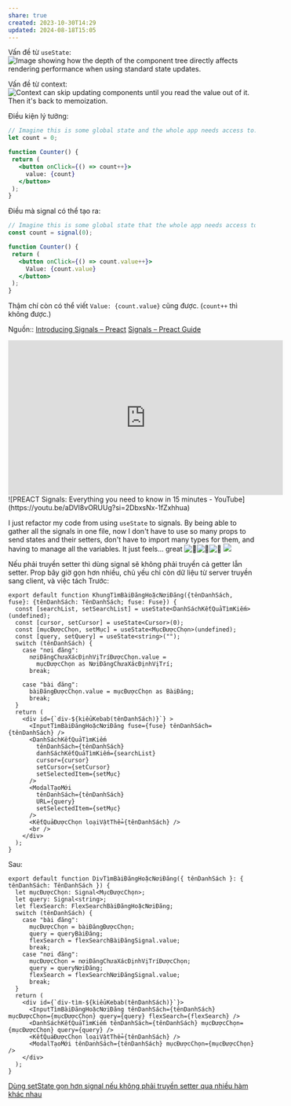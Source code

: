 ```yaml
---
share: true
created: 2023-10-30T14:29
updated: 2024-08-18T15:05
---
```

Vấn đề từ `useState`:
![Image showing how the depth of the component tree directly affects rendering performance when using standard state updates.](https://preactjs.com/signals/state-updates.png) 

Vấn đề từ context:
![Context can skip updating components until you read the value out of it. Then it's back to memoization.](https://preactjs.com/signals/context-chaos.png)

Điều kiện lý tưởng:
```jsx
// Imagine this is some global state and the whole app needs access to:
let count = 0;

function Counter() {
 return (
   <button onClick={() => count++}>
     value: {count}
   </button>
 );
}
```

Điều mà signal có thể tạo ra:
```jsx
// Imagine this is some global state that the whole app needs access to:
const count = signal(0);

function Counter() {
 return (
   <button onClick={() => count.value++}>
     Value: {count.value}
   </button>
 );
}
```
Thậm chí còn có thể viết `Value: {count.value}` cũng được. (`count++` thì không được.) 

Nguồn:: [Introducing Signals – Preact](https://preactjs.com/blog/introducing-signals/)
[Signals – Preact Guide](https://preactjs.com/guide/v10/signals/)
<iframe width="560" height="315" src="https://www.youtube.com/embed/SO8lBVWF2Y8?si=e5ufEuX6SJqA2wjO" title="YouTube video player" frameborder="0" allow="accelerometer; autoplay; clipboard-write; encrypted-media; gyroscope; picture-in-picture; web-share" referrerpolicy="strict-origin-when-cross-origin" allowfullscreen></iframe>
![PREACT Signals: Everything you need to know in 15 minutes - YouTube](https://youtu.be/aDVl8vORUUg?si=2DbxsNx-1fZxhhua)

I just refactor my code from using `useState` to signals. By being able to gather all the signals in one file, now I don't have to use so many props to send states and their setters, don't have to import many types for them, and having to manage all the variables. It just feels... great ![🫠](https://discord.com/assets/5ba2d0026109e7402c0e.svg)![🫠](https://discord.com/assets/5ba2d0026109e7402c0e.svg)![🫠](https://discord.com/assets/5ba2d0026109e7402c0e.svg)
![](https://media1.tenor.com/m/AbAExTbXCQsAAAAC/kid-kid-evil-spiderman-dance.gif) 

Nếu phải truyền setter thì dùng signal sẽ không phải truyền cả getter lẫn setter. Prop bây giờ gọn hơn nhiều, chủ yếu chỉ còn dữ liệu từ server truyền sang client, và việc tách 
Trước:
```tsx
export default function KhungTìmBàiĐăngHoặcNơiĐăng({tênDanhSách, fuse}: {tênDanhSách: TênDanhSách; fuse: Fuse}) {
  const [searchList, setSearchList] = useState<DanhSáchKếtQuảTìmKiếm>(undefined);
  const [cursor, setCursor] = useState<Cursor>(0);
  const [mụcĐượcChọn, setMục] = useState<MụcĐượcChọn>(undefined);
  const [query, setQuery] = useState<string>("");
  switch (tênDanhSách) {
    case "nơi đăng":
      nơiĐăngChưaXácĐịnhVịTríĐượcChọn.value =
        mụcĐượcChọn as NơiĐăngChưaXácĐịnhVịTrí;
      break;

    case "bài đăng":
      bàiĐăngĐượcChọn.value = mụcĐượcChọn as BàiĐăng;
      break;
  }
  return (
    <div id={`div-${kiểuKebab(tênDanhSách)}`} >
      <InputTìmBàiĐăngHoặcNơiĐăng fuse={fuse} tênDanhSách={tênDanhSách} />
	  <DanhSáchKếtQuảTìmKiếm
	    tênDanhSách={tênDanhSách}
	    danhSáchKếtQuảTìmKiếm={searchList}
	    cursor={cursor}
	    setCursor={setCursor}
	    setSelectedItem={setMục}
	  />
	  <ModalTạoMới
	    tênDanhSách={tênDanhSách}
	    URL={query}
	    setSelectedItem={setMục}
	  />
      <KếtQuảĐượcChọn loạiVậtThể={tênDanhSách} />
      <br />
    </div>
  );
}
```
Sau:
```tsx
export default function DivTìmBàiĐăngHoặcNơiĐăng({ tênDanhSách }: { tênDanhSách: TênDanhSách }) {
  let mụcĐượcChọn: Signal<MụcĐượcChọn>;
  let query: Signal<string>;
  let flexSearch: FlexSearchBàiĐăngHoặcNơiĐăng;
  switch (tênDanhSách) {
    case "bài đăng":
      mụcĐượcChọn = bàiĐăngĐượcChọn;
      query = queryBàiĐăng;
      flexSearch = flexSearchBàiĐăngSignal.value;
      break;
    case "nơi đăng":
      mụcĐượcChọn = nơiĐăngChưaXácĐịnhVịTríĐượcChọn;
      query = queryNơiĐăng;
      flexSearch = flexSearchNơiĐăngSignal.value;
      break;
  }
  return (
    <div id={`div-tìm-${kiểuKebab(tênDanhSách)}`}>
      <InputTìmBàiĐăngHoặcNơiĐăng tênDanhSách={tênDanhSách} mụcĐượcChọn={mụcĐượcChọn} query={query} flexSearch={flexSearch} />
      <DanhSáchKếtQuảTìmKiếm tênDanhSách={tênDanhSách} mụcĐượcChọn={mụcĐượcChọn} query={query} />
      <KếtQuảĐượcChọn loạiVậtThể={tênDanhSách} />
      <ModalTạoMới tênDanhSách={tênDanhSách} mụcĐượcChọn={mụcĐượcChọn} />
    </div>
  );
}
```

[Dùng setState gọn hơn signal nếu không phải truyền setter qua nhiều hàm khác nhau](../Hook/D%C3%B9ng%20setState%20g%E1%BB%8Dn%20h%C6%A1n%20signal%20n%E1%BA%BFu%20kh%C3%B4ng%20ph%E1%BA%A3i%20truy%E1%BB%81n%20setter%20qua%20nhi%E1%BB%81u%20h%C3%A0m%20kh%C3%A1c%20nhau.md)